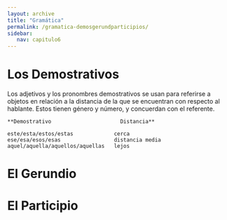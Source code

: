 ```yaml
---
layout: archive
title: "Gramática"
permalink: /gramatica-demosgerundparticipios/
sidebar:
   nav: capitulo6
---
```


# Los Demostrativos

Los adjetivos y los pronombres demostrativos se usan para referirse a objetos en relación a la distancia de la que se encuentran con respecto al hablante. Estos tienen género y número, y concuerdan con el referente.

    **Demostrativo                      Distancia**

    este/esta/estos/estas             cerca
    ese/esa/esos/esas                 distancia media
    aquel/aquella/aquellos/aquellas   lejos



# El Gerundio


# El Participio
